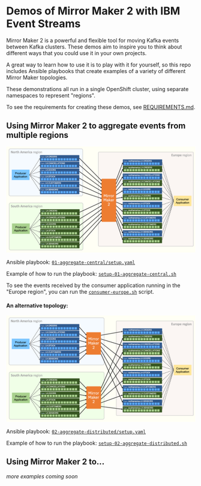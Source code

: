 # Demos of Mirror Maker 2 with IBM Event Streams

Mirror Maker 2 is a powerful and flexible tool for moving Kafka events between Kafka clusters. These demos aim to inspire you to think about different ways that you could use it in your own projects.

A great way to learn how to use it is to play with it for yourself, so this repo includes Ansible playbooks that create examples of a variety of different Mirror Maker topologies.

These demonstrations all run in a single OpenShift cluster, using separate namespaces to represent "regions".

To see the requirements for creating these demos, see [REQUIREMENTS.md](./REQUIREMENTS.md).

## Using Mirror Maker 2 to aggregate events from multiple regions

![diagram](./01-aggregate-central/diagram.png)

Ansible playbook: [`01-aggregate-central/setup.yaml`](./01-aggregate-central/setup.yaml)

Example of how to run the playbook: [`setup-01-aggregate-central.sh`](./setup-01-aggregate-central.sh)

To see the events received by the consumer application running in the "Europe region", you can run the [`consumer-europe.sh`](./consumer-europe.sh) script.

#### An alternative topology:

![diagram](./02-aggregate-distributed/diagram.png)

Ansible playbook: [`02-aggregate-distributed/setup.yaml`](./02-aggregate-distributed/setup.yaml)

Example of how to run the playbook: [`setup-02-aggregate-distributed.sh`](./setup-02-aggregate-distributed.sh)

## Using Mirror Maker 2 to...

_more examples coming soon_